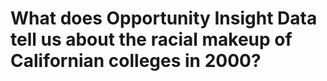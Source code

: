 # What does Opportunity Insight Data tell us about the racial makeup of Californian colleges in 2000?
